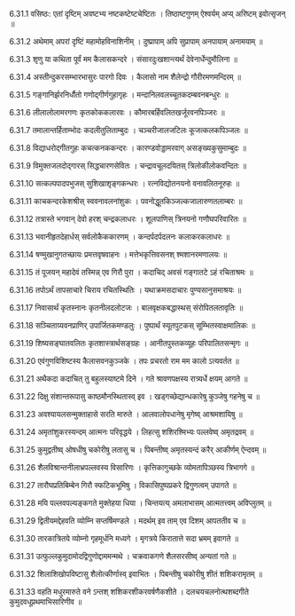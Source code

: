 6.31.1
वसिष्ठः:
एतां दृष्टिम् अवष्टभ्य नष्टकष्टेष्टचेष्टितः ।
तिष्ठाष्टगुणम् ऐश्वर्यम् अप्य् अरिष्टम् इवोत्सृजन् ॥


6.31.2
अथेमाम् अपरां दृष्टिं महामोहविनाशिनीम् ।
दुष्प्रापाम् अपि सुप्रापाम् अनपायाम् अनामयाम् ॥


6.31.3
शृणु या कथिता पूर्वं मम कैलासकन्दरे ।
संसारदुःखशान्त्यर्थं देवेनार्धेन्दुमौलिना ॥


6.31.4
अस्तीन्दुकरसम्भारभासुरः पारगो दिवः ।
कैलासो नाम शैलेन्द्रो गौरीरमणमन्दिरम् ॥


6.31.5
गङ्गानिर्झरनिर्धौतो गणोद्गीर्णगुहागृहः ।
मन्दानिलवलच्चूतकदम्बवनबन्धुरः ॥


6.31.6
लीलालोलामरगणः कृतकोककलारवः ।
कौमारबर्हिवलितखर्जूरवनपिञ्जरः ॥


6.31.7
तमालान्तर्हिताम्भोदः कदलीतुलिताम्बुदः ।
चञ्चरीजालजटिलः कूजत्कलकपिञ्जलः ॥


6.31.8
विद्याधरोद्गीतगुहः कचत्कनककन्दरः ।
कारण्डवोड्डामरवाग् असङ्ख्यकुसुमाम्बुदः ॥


6.31.9
विमुक्तजलदोद्गारस् सिद्धचारणसेवितः ।
चन्द्रावचूलदयितस् त्रिलोकीलोकवन्दितः ॥


6.31.10
सत्कल्पपादपभुजस् सुशिखाशृङ्गकन्धरः ।
रत्नविद्योतनयनो वनावलितनूरुहः ॥


6.31.11
काचकन्दरकेशश्रीस् स्ववनावलनांशुकः ।
पवनोद्धूतकिञ्जल्कजालारुणतलाम्बरः ॥


6.31.12
तत्रास्ते भगवान् देवो हरश् चन्द्रकलाधरः ।
शूलपाणिस् त्रिनयनो गणौघपरिवारितः ॥


6.31.13
भवानीहृतदेहार्धस् सर्वलोकैककारणम् ।
कन्दर्पदर्पदलनः कलाकरकलाधरः ॥


6.31.14
षण्मुखानुगतच्छायः प्रमत्तवृषवाहनः ।
मत्तेभकृत्तिवसनश् श्मशानरमणालयः ॥


6.31.15
तं पूजयन् महादेवं तस्मिन्न् एव गिरौ पुरा ।
कदाचिद् अवसं गङ्गातटे ऽहं रचिताश्रमः ॥


6.31.16
तपोऽर्थं तापसाचारे चिराय रचितस्थितिः ।
यथाक्रमसदाचारः पुण्यसानुसमाश्रयः ॥


6.31.17
निवासार्थं कृतस्नानः कृतनीलदलोटजः ।
बालवृक्षकबद्धास्थस् संरोपितलतावृतिः ॥


6.31.18
सञ्चिताग्र्यवनप्राणिर् उपार्जितकमण्डलुः ।
पुष्पार्थं स्यूतपुटकस् सूम्भितस्वाक्षमालिकः ॥


6.31.19
शिष्यसङ्घातवलितः कृतशास्त्रार्थसङ्ग्रहः ।
आनीतपुस्तकव्यूहः परिपालितसन्मृगः ॥


6.31.20
एवंगुणविशिष्टस्य कैलासवनकुञ्जके ।
तपः प्रचरतो राम मम कालो ऽत्यवर्तत ॥


6.31.21
अथैकदा कदाचित् तु बहुलस्याष्टमे दिने ।
गते श्रावणपक्षस्य रात्र्यर्धे क्षयम् आगते ॥


6.31.22
दिक्षु संशान्तरूपासु काष्ठमौनस्थितास्व् इव ।
खड्गच्छेद्यान्धकारेषु कुञ्जेषु गहनेषु च ॥


6.31.23
अवश्यायलसन्मुक्ताहासे सरति मारुते ।
आलवालोपधानेषु मृगेष्व् आश्रमशायिषु ॥


6.31.24
अमृतांशुकरस्यन्दम् आत्मनः परिवृद्धये ।
लिहत्सु शशिरश्मिभ्यः पल्लवेष्व् अमृतद्रवम् ॥


6.31.25
कुमुद्वतीष्व् ओषधीषु चकोरीषु लतासु च ।
पिबन्तीष्व् अमृतस्यन्दं करैर् आकीर्णम् ऐन्दवम् ॥


6.31.26
शैलविश्रान्तनीलाभ्रपल्लवस्य विसारिणः ।
कृत्तिकागुच्छके व्योमतापिञ्छस्य त्रिभागगे ॥


6.31.27
तारौघप्रतिबिम्बेन गिरौ स्फटिकभूमिषु ।
विकासिपुष्पप्रकरे द्विगुणत्वम् उपागते ॥


6.31.28
मयि पल्लवपल्यङ्कगते मुक्तेहया धिया ।
चिन्तयत्य् अमलाभासम् आत्मतत्त्वम् अविप्लुतम् ॥


6.31.29
द्वितीयमद्देहवति व्योम्नि सप्तर्षिमण्डले ।
मदर्थम् इव ताम् एव दिशम् आपततीव च ॥


6.31.30
तारकात्रितये व्योम्नो गृहमूर्धनि मध्यगे ।
मृगत्रये किरातात्ते सदा भ्रमम् इवागते ॥


6.31.31
उत्फुल्लकुमुदामोदद्विगुणोद्दाममन्मथे ।
चक्रवाकगणे शैलसरसीष्व् अन्यतां गते ॥


6.31.32
शिलाशिखोपविष्टासु शैलोत्कीर्णास्व् इवाभितः ।
पिबन्तीषु चकोरीषु शीतं शशिकरामृतम् ॥


6.31.33
वहति मधुरमारुते वने ऽन्तश् शशिकरशीकरवर्षणैकशीते ।
दलचयचलनोत्थशब्दगीते कुमुदवधूप्रथमाभिसारिणीव ॥

